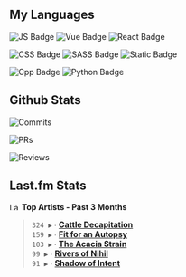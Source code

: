 ## My Languages

![JS Badge](https://img.shields.io/badge/Javascript-%2321262d?style=for-the-badge&logo=javascript&logoColor=%23F7DF1E)
![Vue Badge](https://img.shields.io/badge/Vue-%2321262d?style=for-the-badge&logo=vuedotjs&logoColor=%234FC08D)
![React Badge](https://img.shields.io/badge/React-%2321262d?style=for-the-badge&logo=react&logoColor=%2361DAFB)

![CSS Badge](https://img.shields.io/badge/CSS-%2321262d?style=for-the-badge&logo=css3&logoColor=%231572B6)
![SASS Badge](https://img.shields.io/badge/SASS-%2321262d?style=for-the-badge&logo=sass&logoColor=%23CC6699)
![Static Badge](https://img.shields.io/badge/Tailwind-%2321262d?style=for-the-badge&logo=tailwindcss&logoColor=%2306B6D4)

![Cpp Badge](https://img.shields.io/badge/C%2B%2B-%2321262d?style=for-the-badge&logo=cplusplus&logoColor=%2300599C)
![Python Badge](https://img.shields.io/badge/Python-%2321262d?style=for-the-badge&logo=python&logoColor=%233776AB)

## Github Stats

![Commits](https://img.shields.io/badge/commits%20pushed-%2321262d?style=for-the-badge&label=539&labelColor=87c4f2)

![PRs](https://img.shields.io/badge/pull%20requests%20submitted-%2321262d?style=for-the-badge&label=117&labelColor=fcabd8)

![Reviews](https://img.shields.io/badge/pull%20requests%20reviewed-%2321262d?style=for-the-badge&label=88&labelColor=ffe799)

## Last.fm Stats
<!--START_LASTFM_ARTISTS:{"period": "3month", "rows": 5}-->
<a href="https://last.fm" target="_blank"><img src="https://user-images.githubusercontent.com/17434202/215290617-e793598d-d7c9-428f-9975-156db1ba89cc.svg" alt="Last.fm Logo" width="18" height="13"/></a> **Top Artists - Past 3 Months**

> `324 ▶️` ∙ **[Cattle Decapitation](https://www.last.fm/music/Cattle+Decapitation)**<br/>
> `159 ▶️` ∙ **[Fit for an Autopsy](https://www.last.fm/music/Fit+for+an+Autopsy)**<br/>
> `103 ▶️` ∙ **[The Acacia Strain](https://www.last.fm/music/The+Acacia+Strain)**<br/>
> `99 ▶️` ∙ **[Rivers of Nihil](https://www.last.fm/music/Rivers+of+Nihil)**<br/>
> `91 ▶️` ∙ **[Shadow of Intent](https://www.last.fm/music/Shadow+of+Intent)**<br/>
<!--END_LASTFM_ARTISTS-->
